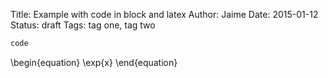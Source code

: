 Title: Example with code in block and latex
Author: Jaime
Date: 2015-01-12
Status: draft
Tags: tag one, tag two

```R
code
```

\begin{equation}
\exp{x}
\end{equation}
